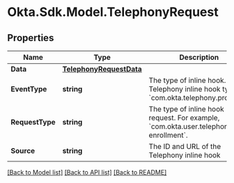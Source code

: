 # Okta.Sdk.Model.TelephonyRequest

## Properties

Name | Type | Description | Notes
------------ | ------------- | ------------- | -------------
**Data** | [**TelephonyRequestData**](TelephonyRequestData.md) |  | [optional] 
**EventType** | **string** | The type of inline hook. The Telephony inline hook type is &#x60;com.okta.telephony.provider&#x60;. | [optional] 
**RequestType** | **string** | The type of inline hook request. For example, &#x60;com.okta.user.telephony.pre-enrollment&#x60;. | [optional] 
**Source** | **string** | The ID and URL of the Telephony inline hook | [optional] 

[[Back to Model list]](../README.md#documentation-for-models) [[Back to API list]](../README.md#documentation-for-api-endpoints) [[Back to README]](../README.md)

